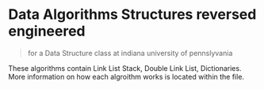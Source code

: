 # Data Algorithms Structures reversed engineered 
> for a Data Structure class at indiana university of pennslyvania


These algorithms contain Link List Stack, Double Link List, Dictionaries. More information on how each algroithm works is located within the file.